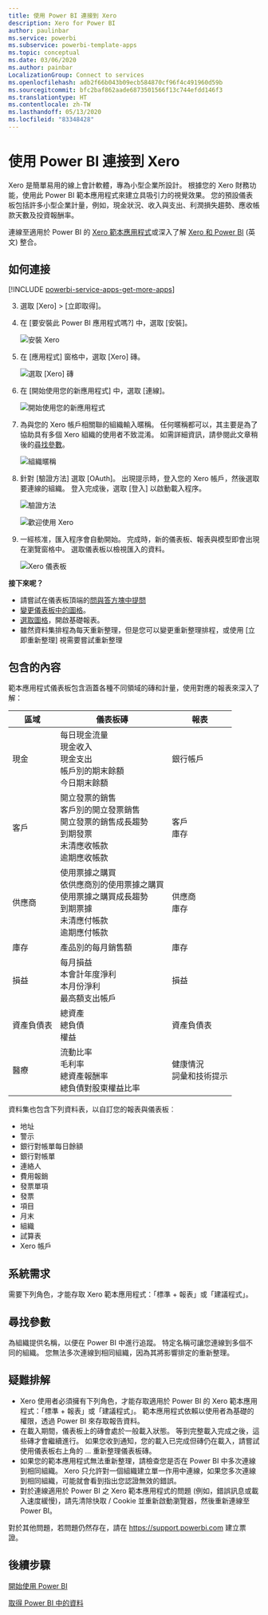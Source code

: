 ```yaml
---
title: 使用 Power BI 連接到 Xero
description: Xero for Power BI
author: paulinbar
ms.service: powerbi
ms.subservice: powerbi-template-apps
ms.topic: conceptual
ms.date: 03/06/2020
ms.author: painbar
LocalizationGroup: Connect to services
ms.openlocfilehash: adb2f66b043b09ecb584870cf96f4c491960d59b
ms.sourcegitcommit: bfc2baf862aade6873501566f13c744efdd146f3
ms.translationtype: HT
ms.contentlocale: zh-TW
ms.lasthandoff: 05/13/2020
ms.locfileid: "83348428"
---
```

# <a name="connect-to-xero-with-power-bi"></a>使用 Power BI 連接到 Xero
Xero 是簡單易用的線上會計軟體，專為小型企業所設計。 根據您的 Xero 財務功能，使用此 Power BI 範本應用程式來建立具吸引力的視覺效果。 您的預設儀表板包括許多小型企業計量，例如，現金狀況、收入與支出、利潤損失趨勢、應收帳款天數及投資報酬率。

連線至適用於 Power BI 的 [Xero 範本應用程式](https://app.powerbi.com/getdata/services/xero)或深入了解 [Xero 和 Power BI](https://help.xero.com/Power-BI) \(英文\) 整合。

## <a name="how-to-connect"></a>如何連接

[!INCLUDE [powerbi-service-apps-get-more-apps](../includes/powerbi-service-apps-get-more-apps.md)]

3. 選取 [Xero] \> [立即取得]。
4. 在 [要安裝此 Power BI 應用程式嗎?] 中，選取 [安裝]。

    ![安裝 Xero](media/service-connect-to-xero/power-bi-install-xero.png)

4. 在 [應用程式] 窗格中，選取 [Xero] 磚。

   ![選取 [Xero] 磚](media/service-connect-to-xero/power-bi-start-xero.png)

6. 在 [開始使用您的新應用程式] 中，選取 [連線]。

    ![開始使用您的新應用程式](media/service-connect-to-zendesk/power-bi-new-app-connect-get-started.png)

4. 為與您的 Xero 帳戶相關聯的組織輸入暱稱。 任何暱稱都可以，其主要是為了協助具有多個 Xero 組織的使用者不致混淆。 如需詳細資訊，請參閱此文章稍後的[尋找參數](#FindingParams)。

    ![組織暱稱](media/service-connect-to-xero/params.png)

5. 針對 [驗證方法] 選取 [OAuth]。 出現提示時，登入您的 Xero 帳戶，然後選取要連線的組織。 登入完成後，選取 [登入] 以啟動載入程序。
   
    ![驗證方法](media/service-connect-to-xero/creds.png)
   
    ![歡迎使用 Xero](media/service-connect-to-xero/creds2.png)
6. 一經核准，匯入程序會自動開始。 完成時，新的儀表板、報表與模型即會出現在瀏覽窗格中。 選取儀表板以檢視匯入的資料。
   
     ![Xero 儀表板](media/service-connect-to-xero/power-bi-xero-dashboard.png)

**接下來呢？**

* 請嘗試在儀表板頂端的[問與答方塊中提問](../consumer/end-user-q-and-a.md)
* [變更儀表板中的圖格](../create-reports/service-dashboard-edit-tile.md)。
* [選取圖格](../consumer/end-user-tiles.md)，開啟基礎報表。
* 雖然資料集排程為每天重新整理，但是您可以變更重新整理排程，或使用 [立即重新整理] 視需要嘗試重新整理

## <a name="whats-included"></a>包含的內容
範本應用程式儀表板包含涵蓋各種不同領域的磚和計量，使用對應的報表來深入了解：  

| 區域 | 儀表板磚 | 報表 |
| --- | --- | --- |
| 現金 |每日現金流量 <br>現金收入 <br>現金支出 <br>帳戶別的期末餘額 <br>今日期末餘額 |銀行帳戶 |
| 客戶 |開立發票的銷售 <br>客戶別的開立發票銷售 <br>開立發票的銷售成長趨勢 <br>到期發票 <br>未清應收帳款 <br>逾期應收帳款 |客戶 <br>庫存 |
| 供應商 |使用票據之購買 <br>依供應商別的使用票據之購買 <br>使用票據之購買成長趨勢 <br> 到期票據 <br>未清應付帳款 <br>逾期應付帳款 |供應商 <br>庫存 |
| 庫存 |產品別的每月銷售額 |庫存 |
| 損益 |每月損益 <br>本會計年度淨利 <br>本月份淨利 <br>最高額支出帳戶 |損益 |
| 資產負債表 |總資產 <br>總負債 <br>權益 |資產負債表 |
| 醫療 |流動比率 <br>毛利率 <br> 總資產報酬率 <br>總負債對股東權益比率 |健康情況 <br>詞彙和技術提示 |

資料集也包含下列資料表，以自訂您的報表與儀表板︰  

* 地址  
* 警示  
* 銀行對帳單每日餘額  
* 銀行對帳單  
* 連絡人  
* 費用報銷  
* 發票單項  
* 發票  
* 項目  
* 月末  
* 組織  
* 試算表  
* Xero 帳戶

## <a name="system-requirements"></a>系統需求
需要下列角色，才能存取 Xero 範本應用程式：「標準 + 報表」或「建議程式」。

<a name="FindingParams"></a>

## <a name="finding-parameters"></a>尋找參數
為組織提供名稱，以便在 Power BI 中進行追蹤。 特定名稱可讓您連線到多個不同的組織。 您無法多次連線到相同組織，因為其將影響排定的重新整理。   

## <a name="troubleshooting"></a>疑難排解
* Xero 使用者必須擁有下列角色，才能存取適用於 Power BI 的 Xero 範本應用程式：「標準 + 報表」或「建議程式」。 範本應用程式依賴以使用者為基礎的權限，透過 Power BI 來存取報告資料。
* 在載入期間，儀表板上的磚會處於一般載入狀態。 等到完整載入完成之後，這些磚才會繼續進行。 如果您收到通知，您的載入已完成但磚仍在載入，請嘗試使用儀表板右上角的 ... 重新整理儀表板磚。
* 如果您的範本應用程式無法重新整理，請檢查您是否在 Power BI 中多次連線到相同組織。 Xero 只允許對一個組織建立單一作用中連線，如果您多次連線到相同組織，可能就會看到指出您認證無效的錯誤。  
* 對於連線適用於 Power BI 之 Xero 範本應用程式的問題 (例如，錯誤訊息或載入速度緩慢)，請先清除快取 / Cookie 並重新啟動瀏覽器，然後重新連線至 Power BI。  

對於其他問題，若問題仍然存在，請在 https://support.powerbi.com 建立票證。

## <a name="next-steps"></a>後續步驟
[開始使用 Power BI](../fundamentals/service-get-started.md)

[取得 Power BI 中的資料](service-get-data.md)
